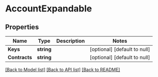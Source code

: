 # AccountExpandable

## Properties
Name | Type | Description | Notes
------------ | ------------- | ------------- | -------------
**Keys** | **string** |  | [optional] [default to null]
**Contracts** | **string** |  | [optional] [default to null]

[[Back to Model list]](../README.md#documentation-for-models) [[Back to API list]](../README.md#documentation-for-api-endpoints) [[Back to README]](../README.md)

